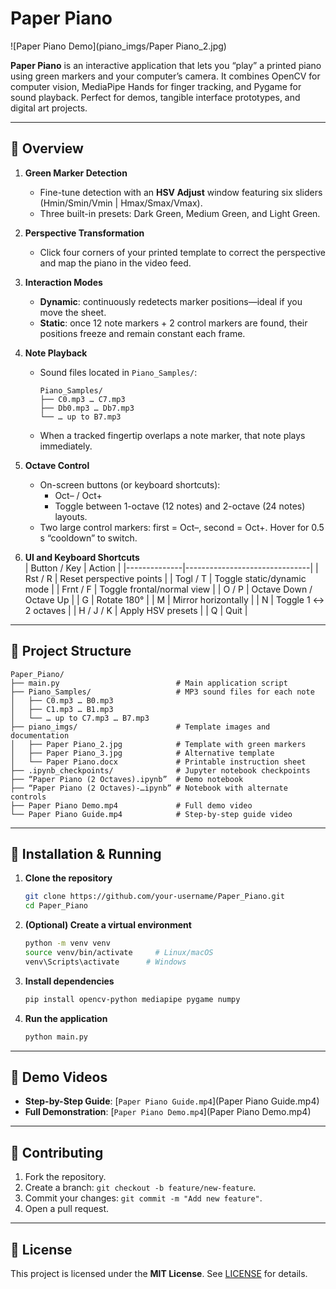 # Paper Piano

![Paper Piano Demo](piano_imgs/Paper Piano_2.jpg)

**Paper Piano** is an interactive application that lets you “play” a printed piano using green markers and your computer’s camera. It combines OpenCV for computer vision, MediaPipe Hands for finger tracking, and Pygame for sound playback. Perfect for demos, tangible interface prototypes, and digital art projects.

---

## 📖 Overview

1. **Green Marker Detection**  
   - Fine-tune detection with an **HSV Adjust** window featuring six sliders (Hmin/Smin/Vmin | Hmax/Smax/Vmax).  
   - Three built-in presets: Dark Green, Medium Green, and Light Green.

2. **Perspective Transformation**  
   - Click four corners of your printed template to correct the perspective and map the piano in the video feed.

3. **Interaction Modes**  
   - **Dynamic**: continuously redetects marker positions—ideal if you move the sheet.  
   - **Static**: once 12 note markers + 2 control markers are found, their positions freeze and remain constant each frame.

4. **Note Playback**  
   - Sound files located in `Piano_Samples/`:  
     ```
     Piano_Samples/
     ├── C0.mp3 … C7.mp3
     ├── Db0.mp3 … Db7.mp3
     └── … up to B7.mp3
     ```
   - When a tracked fingertip overlaps a note marker, that note plays immediately.

5. **Octave Control**  
   - On-screen buttons (or keyboard shortcuts):
     - Oct– / Oct+  
     - Toggle between 1-octave (12 notes) and 2-octave (24 notes) layouts.  
   - Two large control markers: first = Oct–, second = Oct+. Hover for 0.5 s “cooldown” to switch.

6. **UI and Keyboard Shortcuts**  
   | Button / Key | Action                        |
   |--------------|-------------------------------|
   | Rst / R      | Reset perspective points      |
   | Togl / T     | Toggle static/dynamic mode    |
   | Frnt / F     | Toggle frontal/normal view    |
   | O / P        | Octave Down / Octave Up       |
   | G            | Rotate 180°                   |
   | M            | Mirror horizontally           |
   | N            | Toggle 1 ↔ 2 octaves          |
   | H / J / K    | Apply HSV presets             |
   | Q            | Quit                          |

---

## 📂 Project Structure

```
Paper_Piano/
├── main.py                          # Main application script
├── Piano_Samples/                   # MP3 sound files for each note
│   ├── C0.mp3 … B0.mp3
│   ├── C1.mp3 … B1.mp3
│   └── … up to C7.mp3 … B7.mp3
├── piano_imgs/                      # Template images and documentation
│   ├── Paper Piano_2.jpg            # Template with green markers
│   ├── Paper Piano_3.jpg            # Alternative template
│   └── Paper Piano.docx             # Printable instruction sheet
├── .ipynb_checkpoints/              # Jupyter notebook checkpoints
├── “Paper Piano (2 Octaves).ipynb”  # Demo notebook
├── “Paper Piano (2 Octaves)-…ipynb” # Notebook with alternate controls
├── Paper Piano Demo.mp4             # Full demo video
└── Paper Piano Guide.mp4            # Step-by-step guide video
```

---

## 🚀 Installation & Running

1. **Clone the repository**  
   ```bash
   git clone https://github.com/your-username/Paper_Piano.git
   cd Paper_Piano
   ```

2. **(Optional) Create a virtual environment**  
   ```bash
   python -m venv venv
   source venv/bin/activate     # Linux/macOS
   venv\Scripts\activate      # Windows
   ```

3. **Install dependencies**  
   ```bash
   pip install opencv-python mediapipe pygame numpy
   ```

4. **Run the application**  
   ```bash
   python main.py
   ```

---

## 🎥 Demo Videos

- **Step-by-Step Guide**: [`Paper Piano Guide.mp4`](Paper Piano Guide.mp4)  
- **Full Demonstration**: [`Paper Piano Demo.mp4`](Paper Piano Demo.mp4)  

---

## 🤝 Contributing

1. Fork the repository.  
2. Create a branch: `git checkout -b feature/new-feature`.  
3. Commit your changes: `git commit -m "Add new feature"`.  
4. Open a pull request.  

---

## 📄 License

This project is licensed under the **MIT License**. See [LICENSE](LICENSE) for details.
